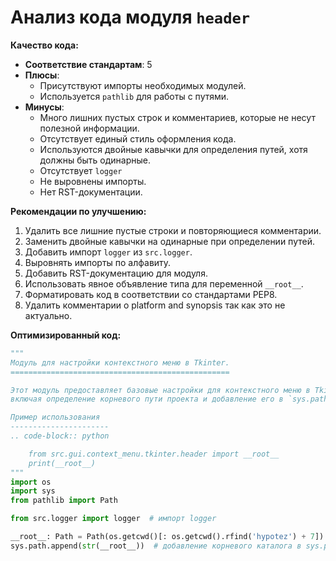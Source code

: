 # Анализ кода модуля `header`

**Качество кода:**

- **Соответствие стандартам**: 5
- **Плюсы**:
    - Присутствуют импорты необходимых модулей.
    - Используется `pathlib` для работы с путями.
- **Минусы**:
    - Много лишних пустых строк и комментариев, которые не несут полезной информации.
    - Отсутствует единый стиль оформления кода.
    - Используются двойные кавычки для определения путей, хотя должны быть одинарные.
    - Отсутствует `logger`
    - Не выровнены импорты.
    - Нет  RST-документации.

**Рекомендации по улучшению:**

1.  Удалить все лишние пустые строки и повторяющиеся комментарии.
2.  Заменить двойные кавычки на одинарные при определении путей.
3.  Добавить импорт `logger` из `src.logger`.
4.  Выровнять импорты по алфавиту.
5.  Добавить RST-документацию для модуля.
6.  Использовать явное объявление типа для переменной `__root__`.
7.  Форматировать код в соответствии со стандартами PEP8.
8.  Удалить комментарии о platform and synopsis так как это не актуально.

**Оптимизированный код:**

```python
"""
Модуль для настройки контекстного меню в Tkinter.
=================================================

Этот модуль предоставляет базовые настройки для контекстного меню в Tkinter,
включая определение корневого пути проекта и добавление его в `sys.path`.

Пример использования
----------------------
.. code-block:: python

    from src.gui.context_menu.tkinter.header import __root__
    print(__root__)
"""
import os
import sys
from pathlib import Path

from src.logger import logger  # импорт logger

__root__: Path = Path(os.getcwd()[: os.getcwd().rfind('hypotez') + 7]) # исправлено определение корневого каталога
sys.path.append(str(__root__))  # добавление корневого каталога в sys.path
```